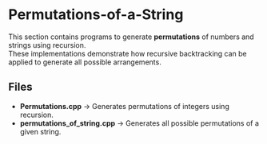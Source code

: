 # Permutations-of-a-String

This section contains programs to generate **permutations** of numbers and strings using recursion.  
These implementations demonstrate how recursive backtracking can be applied to generate all possible arrangements.

## Files
- **Permutations.cpp** → Generates permutations of integers using recursion.  
- **permutations_of_string.cpp** → Generates all possible permutations of a given string.  

